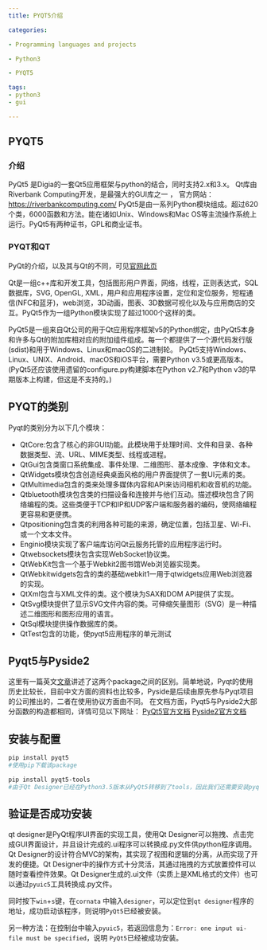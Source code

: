 ```yaml
---
title: PYQT5介绍

categories:

- Programming languages and projects

- Python3

- PYQT5

tags: 
- python3
- gui

---
```


## PYQT5
### 介绍
PyQt5 是Digia的一套Qt5应用框架与python的结合，同时支持2.x和3.x。
Qt库由Riverbank Computing开发，是最强大的GUI库之一 ，
官方网站：https://riverbankcomputing.com/
PyQt5是由一系列Python模块组成。超过620个类，6000函数和方法。能在诸如Unix、Windows和Mac OS等主流操作系统上运行。PyQt5有两种证书，GPL和商业证书。

### PYQT和QT
PyQt的介绍，以及其与Qt的不同，可见[官网此页](https://www.riverbankcomputing.com/static/Docs/PyQt5/introduction.html)

Qt是一组c++库和开发工具，包括图形用户界面，网络，线程，正则表达式，SQL数据库，SVG, OpenGL, XML，用户和应用程序设置，定位和定位服务，短程通信(NFC和蓝牙)，web浏览，3D动画，图表、3D数据可视化以及与应用商店的交互。PyQt5作为一组Python模块实现了超过1000个这样的类。

PyQt5是一组来自Qt公司的用于Qt应用程序框架v5的Python绑定，由PyQt5本身和许多与Qt的附加库相对应的附加组件组成。每一个都提供了一个源代码发行版(sdist)和用于Windows、Linux和macOS的二进制轮。
PyQt5支持Windows、Linux、UNIX、Android、macOS和iOS平台，需要Python v3.5或更高版本。(PyQt5还应该使用遗留的configure.py构建脚本在Python v2.7和Python v3的早期版本上构建，但这是不支持的。)



## PYQT的类别

Pyqt的类别分为以下几个模块：
+ QtCore:包含了核心的非GUI功能。此模块用于处理时间、文件和目录、各种数据类型、流、URL、MIME类型、线程或进程。
+ QtGui包含类窗口系统集成、事件处理、二维图形、基本成像、字体和文本。
+ QtWidgets模块包含创造经典桌面风格的用户界面提供了一套UI元素的类。
+ QtMultimedia包含的类来处理多媒体内容和API来访问相机和收音机的功能。
+ Qtbluetooth模块包含类的扫描设备和连接并与他们互动。描述模块包含了网络编程的类。这些类便于TCP和IP和UDP客户端和服务器的编码，使网络编程更容易和更便携。
+ Qtpositioning包含类的利用各种可能的来源，确定位置，包括卫星、Wi-Fi、或一个文本文件。
+ Enginio模块实现了客户端库访问Qt云服务托管的应用程序运行时。
+ Qtwebsockets模块包含实现WebSocket协议类。
+ QtWebKit包含一个基于Webkit2图书馆Web浏览器实现类。
+ QtWebkitwidgets包含的类的基础webkit1一用于qtwidgets应用Web浏览器的实现。
+ QtXml包含与XML文件的类。这个模块为SAX和DOM API提供了实现。
+ QtSvg模块提供了显示SVG文件内容的类。可伸缩矢量图形（SVG）是一种描述二维图形和图形应用的语言。
+ QtSql模块提供操作数据库的类。
+ QtTest包含的功能，使pyqt5应用程序的单元测试


## Pyqt5与Pyside2

这里有一篇英文[文章](https://www.pythonguis.com/faq/pyqt5-vs-pyside2/)讲述了这两个package之间的区别。简单地说，Pyqt的使用历史比较长，目前中文方面的资料也比较多，Pyside是后续由原先参与Pyqt项目的公司推出的，二者在使用协议方面由不同。
在文档方面，Pyqt5与Pyside2大部分函数的构造都相同，详情可见以下网址：
[PyQt5官方文档](https://www.riverbankcomputing.com/static/Docs/PyQt5/index.html#)
[Pyside2官方文档](https://doc.qt.io/qtforpython-5/)

## 安装与配置

```bash
pip install pyqt5
#使用pip下载该package

pip install pyqt5-tools
#由于Qt Designer已经在Python3.5版本从PyQt5转移到了tools，因此我们还需要安装pyqt5-tools
```



## 验证是否成功安装

qt designer是PyQt程序UI界面的实现工具，使用Qt Designer可以拖拽、点击完成GUI界面设计，并且设计完成的.ui程序可以转换成.py文件供python程序调用。Qt Designer的设计符合MVC的架构，其实现了视图和逻辑的分离，从而实现了开发的便捷。Qt Designer中的操作方式十分灵活，其通过拖拽的方式放置控件可以随时查看控件效果。Qt Designer生成的.ui文件（实质上是XML格式的文件）也可以通过`pyuic5`工具转换成.py文件。

同时按下`win`+`s`键，在`cornata` 中输入`designer`，可以定位到`qt designer`程序的地址，成功启动该程序，则说明`PyQt5`已经被安装。

另一种方法：在控制台中输入`pyuic5`，若返回信息为：`Error: one input ui-file must be specified`，说明 `PyQt5`已经被成功安装。

 


